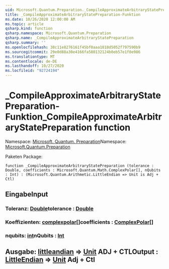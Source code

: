 ```yaml
---
uid: Microsoft.Quantum.Preparation._CompileApproximateArbitraryStatePreparation
title: _CompileApproximateArbitraryStatePreparation-Funktion
ms.date: 10/26/2020 12:00:00 AM
ms.topic: article
qsharp.kind: function
qsharp.namespace: Microsoft.Quantum.Preparation
qsharp.name: _CompileApproximateArbitraryStatePreparation
qsharp.summary: ''
ms.openlocfilehash: 38c11e8276161f45bf0aaa1818d5052f797590b9
ms.sourcegitcommit: 29e0d88a30e4166fa580132124b0eb57e1f0e986
ms.translationtype: MT
ms.contentlocale: de-DE
ms.lasthandoff: 10/27/2020
ms.locfileid: "92724194"
---
```

# <a name="_compileapproximatearbitrarystatepreparation-function"></a><span data-ttu-id="07121-102">_CompileApproximateArbitraryStatePreparation-Funktion</span><span class="sxs-lookup"><span data-stu-id="07121-102">_CompileApproximateArbitraryStatePreparation function</span></span>

<span data-ttu-id="07121-103">Namespace: [Microsoft. Quantum. Preparation](xref:Microsoft.Quantum.Preparation)</span><span class="sxs-lookup"><span data-stu-id="07121-103">Namespace: [Microsoft.Quantum.Preparation](xref:Microsoft.Quantum.Preparation)</span></span>

<span data-ttu-id="07121-104">Paketen [](https://nuget.org/packages/)</span><span class="sxs-lookup"><span data-stu-id="07121-104">Package: [](https://nuget.org/packages/)</span></span>




```qsharp
function _CompileApproximateArbitraryStatePreparation (tolerance : Double, coefficients : Microsoft.Quantum.Math.ComplexPolar[], nQubits : Int) : (Microsoft.Quantum.Arithmetic.LittleEndian => Unit is Adj + Ctl)
```


## <a name="input"></a><span data-ttu-id="07121-105">Eingabe</span><span class="sxs-lookup"><span data-stu-id="07121-105">Input</span></span>

### <a name="tolerance--double"></a><span data-ttu-id="07121-106">Toleranz: [Double](xref:microsoft.quantum.lang-ref.double)</span><span class="sxs-lookup"><span data-stu-id="07121-106">tolerance : [Double](xref:microsoft.quantum.lang-ref.double)</span></span>




### <a name="coefficients--complexpolar"></a><span data-ttu-id="07121-107">Koeffizienten: [complexpolar](xref:Microsoft.Quantum.Math.ComplexPolar)[]</span><span class="sxs-lookup"><span data-stu-id="07121-107">coefficients : [ComplexPolar](xref:Microsoft.Quantum.Math.ComplexPolar)[]</span></span>




### <a name="nqubits--int"></a><span data-ttu-id="07121-108">nqubits: [int](xref:microsoft.quantum.lang-ref.int)</span><span class="sxs-lookup"><span data-stu-id="07121-108">nQubits : [Int](xref:microsoft.quantum.lang-ref.int)</span></span>





## <a name="output--littleendian--unit-adj--ctl"></a><span data-ttu-id="07121-109">Ausgabe: [littleandian](xref:Microsoft.Quantum.Arithmetic.LittleEndian) => [Unit](xref:microsoft.quantum.lang-ref.unit) ADJ + CTL</span><span class="sxs-lookup"><span data-stu-id="07121-109">Output : [LittleEndian](xref:Microsoft.Quantum.Arithmetic.LittleEndian) => [Unit](xref:microsoft.quantum.lang-ref.unit) Adj + Ctl</span></span>

